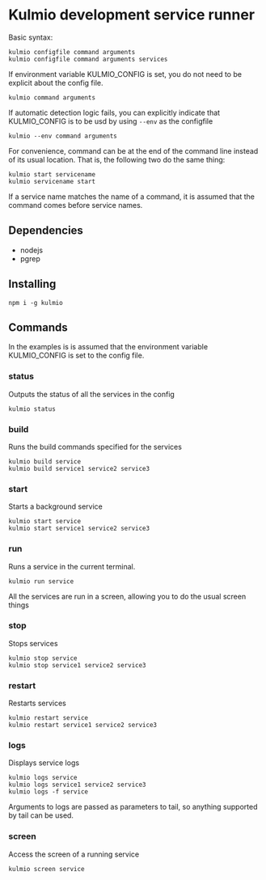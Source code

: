 # Kulmio development service runner

Basic syntax:

    kulmio configfile command arguments
    kulmio configfile command arguments services
    
If environment variable KULMIO_CONFIG is set, you do not need to be explicit about the config file.
    
    kulmio command arguments
    
If automatic detection logic fails, you can explicitly indicate that KULMIO_CONFIG is to be usd by
using `--env` as the configfile

    kulmio --env command arguments
    
For convenience, command can be at the end of the command line instead of its usual location. That is,
the following two do the same thing:

    kulmio start servicename
    kulmio servicename start
    
If a service name matches the name of a command, it is assumed that the command comes before
service names. 

## Dependencies

- nodejs
- pgrep

## Installing

    npm i -g kulmio
    
## Commands

In the examples is is assumed that the environment variable KULMIO_CONFIG is set to the config file.

### status

Outputs the status of all the services in the config

    kulmio status
  
### build

Runs the build commands specified for the services

    kulmio build service
    kulmio build service1 service2 service3
    
### start

Starts a background service

    kulmio start service
    kulmio start service1 service2 service3
    
### run

Runs a service in the current terminal.

    kulmio run service
    
All the services are run in a screen, allowing you to do the usual screen things

### stop

Stops services

    kulmio stop service 
    kulmio stop service1 service2 service3
    
### restart

Restarts services 

    kulmio restart service 
    kulmio restart service1 service2 service3
    
### logs

Displays service logs

    kulmio logs service
    kulmio logs service1 service2 service3
    kulmio logs -f service
    
Arguments to logs are passed as parameters to tail, so anything supported by tail can be used.

### screen

Access the screen of a running service

    kulmio screen service
    
